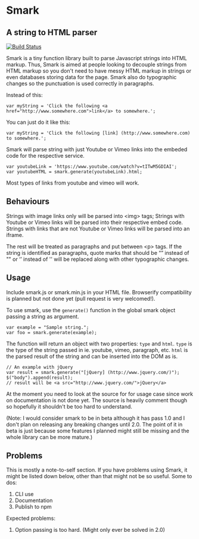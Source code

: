 # Smark
## A string to HTML parser

[![Build Status](https://travis-ci.org/limzykenneth/smark.svg?branch=master)](https://travis-ci.org/limzykenneth/smark)

Smark is a tiny function library built to parse Javascript strings into HTML markup. Thus, Smark is aimed at people looking to decouple strings from HTML markup so you don't need to have messy HTML markup in strings or even databases storing data for the page. Smark also do typographic changes so the punctuation is used correctly in paragraphs.

Instead of this:

```
var myString = 'Click the following <a href="http://www.somewhere.com">link</a> to somewhere.';
```

You can just do it like this:

```
var myString = 'Click the following [link] (http://www.somewhere.com) to somewhere.';
```

Smark will parse string with just Youtube or Vimeo links into the embeded code for the respective service.

```
var youtubeLink = 'https://www.youtube.com/watch?v=tITwM5GDIAI';
var youtubeHTML = smark.generate(youtubeLink).html;
```

Most types of links from youtube and vimeo will work.

## Behaviours

Strings with image links only will be parsed into \<img> tags;
Strings with Youtube or Vimeo links will be parsed into their respective embed code.
Strings with links that are not Youtube or Vimeo links will be parsed into an iframe.

The rest will be treated as paragraphs and put between \<p> tags. If the string is identified as paragraphs, quote marks that should be “” instead of "" or ‘’ instead of '' will be replaced along with other typographic changes.

## Usage

Include smark.js or smark.min.js in your HTML file. Browserify compatibility is planned but not done yet (pull request is very welcomed!).

To use smark, use the `generate()` function in the global smark object passing a string as argument.

```
var example = "Sample string.";
var foo = smark.generate(example);
```

The function will return an object with two properties: `type` and `html`. `type` is the type of the string passed in ie. youtube, vimeo, paragraph, etc. `html` is the parsed result of the string and can be inserted into the DOM as is.

```
// An example with jQuery
var result = smark.generate("[jQuery] (http://www.jquery.com/)");
$("body").append(result);
// result will be <a src="http://www.jquery.com/">jQuery</a>
```

At the moment you need to look at the source for for usage case since work on documentation is not done yet. The source is heavily comment though so hopefully it shouldn't be too hard to understand.


(Note: I would consider smark to be in beta although it has pass 1.0 and I don't plan on releasing any breaking changes until 2.0. The point of it in beta is just because some features I planned might still be missing and the whole library can be more mature.)

## Problems

This is mostly a note-to-self section. If you have problems using Smark, it might be listed down below, other than that might not be so useful. Some to dos:

1. CLI use
1. Documentation
1. Publish to npm

Expected problems:

1. Option passing is too hard. (Might only ever be solved in 2.0)